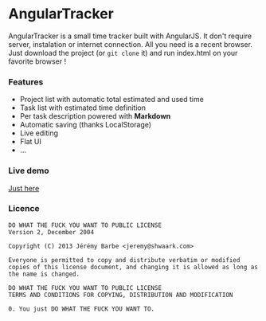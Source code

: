 AngularTracker
==============

AngularTracker is a small time tracker built with AngularJS. It don't require server, instalation or internet connection. All you need is a recent browser. Just download the project (or `git clone` it) and run index.html on your favorite browser !

### Features

- Project list with automatic total estimated and used time
- Task list with estimated time definition
- Per task description powered with **Markdown**
- Automatic saving (thanks LocalStorage)
- Live editing
- Flat UI
- …

### Live demo

[Just here](http://capmousse.github.com/AngularTracker/)

### Licence

	DO WHAT THE FUCK YOU WANT TO PUBLIC LICENSE
	Version 2, December 2004

	Copyright (C) 2013 Jérémy Barbe <jeremy@shwaark.com>

	Everyone is permitted to copy and distribute verbatim or modified copies of this license document, and changing it is allowed as long as the name is changed.

	DO WHAT THE FUCK YOU WANT TO PUBLIC LICENSE
	TERMS AND CONDITIONS FOR COPYING, DISTRIBUTION AND MODIFICATION

	0. You just DO WHAT THE FUCK YOU WANT TO. 